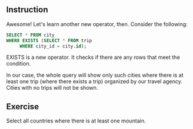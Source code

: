 ## Instruction
Awesome! Let's learn another new operator, then. Consider the following:

```SQL
SELECT * FROM city 
WHERE EXISTS (SELECT * FROM trip
     WHERE city_id = city.id);
```

EXISTS is a new operator. It checks if there are any rows that meet the condition.

In our case, the whole query will show only such cities where there is at least one trip (where there exists a trip) organized by our travel agency. Cities with no trips will not be shown.

## Exercise
Select all countries where there is at least one mountain.